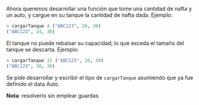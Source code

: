 Ahora queremos desarrollar una función que tome una cantidad de nafta y un auto, y cargue en su tanque la cantidad de nafta dada. Ejemplo:

```haskell
> cargarTanque 4 ("ABC123", 20, 30)
("ABC123", 24, 30)
```

El tanque no puede rebalsar su capacidad; lo que exceda el tamaño del tanque se descarta. Ejemplo:

```haskell
> cargarTanque 15 ("ABC123", 20, 30)
("ABC123", 30, 30)
```

Se pide desarrollar y escribir el tipo de `cargarTanque` asumiendo que ya fue definido el data Auto.

**Nota**: resolverlo sin emplear guardas
